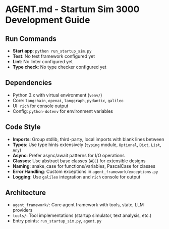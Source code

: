 # AGENT.md - Startum Sim 3000 Development Guide

## Run Commands
- **Start app**: `python run_startup_sim.py`
- **Test**: No test framework configured yet
- **Lint**: No linter configured yet  
- **Type check**: No type checker configured yet

## Dependencies
- Python 3.x with virtual environment (`venv/`)
- Core: `langchain`, `openai`, `langgraph`, `pydantic`, `galileo` 
- UI: `rich` for console output
- Config: `python-dotenv` for environment variables

## Code Style
- **Imports**: Group stdlib, third-party, local imports with blank lines between
- **Types**: Use type hints extensively (`typing` module, `Optional`, `Dict`, `List`, `Any`)
- **Async**: Prefer async/await patterns for I/O operations
- **Classes**: Use abstract base classes (`ABC`) for extensible designs
- **Naming**: snake_case for functions/variables, PascalCase for classes
- **Error Handling**: Custom exceptions in `agent_framework/exceptions.py`
- **Logging**: Use `galileo` integration and `rich` console for output

## Architecture
- `agent_framework/`: Core agent framework with tools, state, LLM providers
- `tools/`: Tool implementations (startup simulator, text analysis, etc.)
- Entry points: `run_startup_sim.py`, `agent.py`
